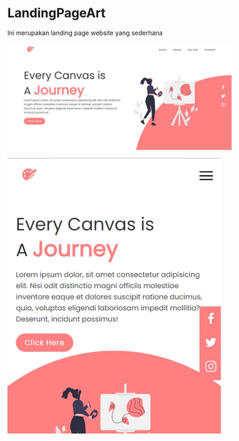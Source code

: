 # LandingPageArt
Ini merupakan landing page website yang sederhana

![](https://github.com/erginakp/LandingPageArt/blob/main/screenshots/ss01.jpg)

![](https://github.com/erginakp/LandingPageArt/blob/main/screenshots/ss02.jpg)
